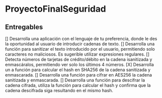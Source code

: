 ﻿# ProyectoFinalSeguridad
## Entregables 
[] Desarrolla una aplicación con el lenguaje de tu preferencia, donde le des la oportunidad al usuario de introducir cadenas de texto.
[] Desarrolla una función para sanitizar el texto introducido por el usuario, permitiendo solo caracteres no maliciosos. Es sugerible utilizar expresiones regulares.
[] Detecta números de tarjetas de crédito/débito en la cadena isanitizada y enmascáralos, permitiendo ver solo los últimos 4 números.
[X] Desarrolla un a función para calcular el hash en SHA256 de la cadena sanitizada y enmascarada.
[] Desarrolla una función para cifrar en AES256 la cadena sanitizada y enmascarada.
[] Desarrolla una función para descifrar la cadena cifrada, utiliza la función para calcular el hash y confirma que la cadena descifrada siga resultando en el mismo hash.
